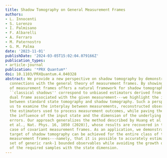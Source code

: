 ```yaml
---
title: Shadow Tomography on General Measurement Frames
authors:
- L. Innocenti
- S. Lorenzo
- I. Palmisano
- F. Albarelli
- A. Ferraro
- M. Paternostro
- G. M. Palma
date: '2023-11-01'
publishDate: '2024-03-05T15:02:04.079166Z'
publication_types:
- article-journal
publication: '*PRX Quantum*'
doi: 10.1103/PRXQuantum.4.040328
abstract: We provide a new perspective on shadow tomography by demonstrating its deep
  connections with the general theory of measurement frames. By showing that the formalism
  of measurement frames offers a natural framework for shadow tomography---in which
  ``classical shadows'' correspond to unbiased estimators derived from a suitable
  dual frame associated with the given measurement---we highlight the intrinsic connection
  between standard state tomography and shadow tomography. Such a perspective allows
  us to examine the interplay between measurements, reconstructed observables, and
  the estimators used to process measurement outcomes, while paving the way to assessing
  the influence of the input state and the dimension of the underlying space on estimation
  errors. Our approach generalizes the method described by Huang et al. [H.-Y. Huang
  et al., Nat. Phys. 16, 1050 (2020)], whose results are recovered in the special
  case of covariant measurement frames. As an application, we demonstrate that a sought-after
  target of shadow tomography can be achieved for the entire class of tight rank-1
  measurement frames---namely, that it is possible to accurately estimate a finite
  set of generic rank-1 bounded observables while avoiding the growth of the number
  of the required samples with the state dimension.
---
```

